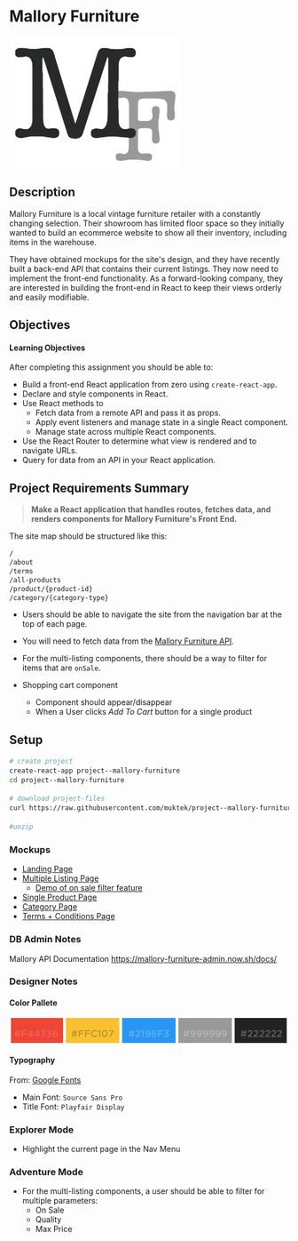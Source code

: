 # Mallory Furniture

![Mallory Furniture Logo](mockups/mallory-furniture-logo.png)

## Description
Mallory Furniture is a local vintage furniture retailer with a constantly changing selection. Their showroom has limited floor space so they initially wanted to build an ecommerce website to show all their inventory, including items in the warehouse.

They have obtained mockups for the site's design, and they have recently built a back-end API that contains their current listings. They now need to implement the front-end functionality. As a forward-looking company, they are interested in building the front-end in React to keep their views orderly and easily modifiable.

## Objectives

#### Learning Objectives
After completing this assignment you should be able to:
- Build a front-end React application from zero using `create-react-app`.
- Declare and style components in React.
- Use React methods to
  - Fetch data from a remote API and pass it as props.
  - Apply event listeners and manage state in a single React component.
  - Manage state across multiple React components.
- Use the React Router to determine what view is rendered and to navigate URLs.
- Query for data from an API in your React application.

## Project Requirements Summary
> **Make a React application that handles routes, fetches data, and renders components for Mallory Furniture's Front End.**

The site map should be structured like this:

```
/
/about
/terms
/all-products
/product/{product-id}
/category/{category-type}
```

- Users should be able to navigate the site from the navigation bar at the top of each page.

- You will need to fetch data from the [Mallory Furniture API](https://mallory-furniture-admin.now.sh/docs).

- For the multi-listing components, there should be a way to  filter for items that are `onSale`.

- Shopping cart component
  - Component should appear/disappear
  - When a User clicks *Add To Cart* button for a single product

## Setup


```sh
# create project
create-react-app project--mallory-furniture
cd project--mallory-furniture

# download project-files
curl https://raw.githubusercontent.com/muktek/project--mallory-furniture/master/project-files.zip > project-files.zip

#unzip
```


### Mockups

- [Landing Page](mockups/mallory-landing.png)
- [Multiple Listing Page](mockups/mallory-multilisting-all.png)
  - [Demo of on sale filter feature](mockups/mallory-onsale-filter.gif)
- [Single Product Page](mockups/mallory-single.png)
- [Category Page](mockups/mallory-multilisting-category.png)
- [Terms + Conditions Page](mockups/mallory-terms.png)

### DB Admin Notes
Mallory API Documentation https://mallory-furniture-admin.now.sh/docs/


### Designer Notes

#### Color Pallete
![color palette](mockups/mallory-color-palette.png)

#### Typography
From: [Google Fonts](https://fonts.google.com/)
- Main Font: `Source Sans Pro`
- Title Font: `Playfair Display`


### Explorer Mode
- Highlight the current page in the Nav Menu


### Adventure Mode
- For the multi-listing components, a user should be able to filter for multiple parameters:
  - On Sale
  - Quality
  - Max Price
